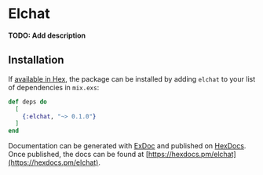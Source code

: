 # Elchat

**TODO: Add description**

## Installation

If [available in Hex](https://hex.pm/docs/publish), the package can be installed
by adding `elchat` to your list of dependencies in `mix.exs`:

```elixir
def deps do
  [
    {:elchat, "~> 0.1.0"}
  ]
end
```

Documentation can be generated with [ExDoc](https://github.com/elixir-lang/ex_doc)
and published on [HexDocs](https://hexdocs.pm). Once published, the docs can
be found at [https://hexdocs.pm/elchat](https://hexdocs.pm/elchat).

